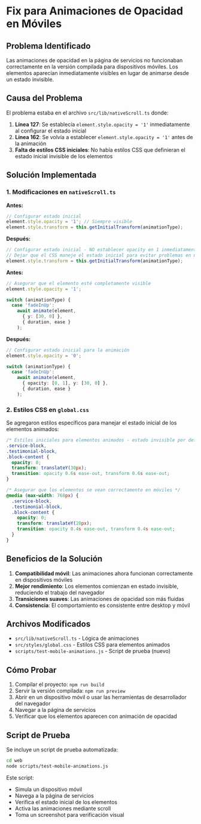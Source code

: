 # Fix para Animaciones de Opacidad en Móviles

## Problema Identificado

Las animaciones de opacidad en la página de servicios no funcionaban correctamente en la versión compilada para dispositivos móviles. Los elementos aparecían inmediatamente visibles en lugar de animarse desde un estado invisible.

## Causa del Problema

El problema estaba en el archivo `src/lib/nativeScroll.ts` donde:

1. **Línea 127**: Se establecía `element.style.opacity = '1'` inmediatamente al configurar el estado inicial
2. **Línea 162**: Se volvía a establecer `element.style.opacity = '1'` antes de la animación
3. **Falta de estilos CSS iniciales**: No había estilos CSS que definieran el estado inicial invisible de los elementos

## Solución Implementada

### 1. Modificaciones en `nativeScroll.ts`

**Antes:**
```typescript
// Configurar estado inicial
element.style.opacity = '1'; // Siempre visible
element.style.transform = this.getInitialTransform(animationType);
```

**Después:**
```typescript
// Configurar estado inicial - NO establecer opacity en 1 inmediatamente
// Dejar que el CSS maneje el estado inicial para evitar problemas en móviles
element.style.transform = this.getInitialTransform(animationType);
```

**Antes:**
```typescript
// Asegurar que el elemento esté completamente visible
element.style.opacity = '1';

switch (animationType) {
  case 'fadeInUp':
    await animate(element, 
      { y: [30, 0] },
      { duration, ease }
    );
```

**Después:**
```typescript
// Configurar estado inicial para la animación
element.style.opacity = '0';

switch (animationType) {
  case 'fadeInUp':
    await animate(element, 
      { opacity: [0, 1], y: [30, 0] },
      { duration, ease }
    );
```

### 2. Estilos CSS en `global.css`

Se agregaron estilos específicos para manejar el estado inicial de los elementos animados:

```css
/* Estilos iniciales para elementos animados - estado invisible por defecto */
.service-block,
.testimonial-block,
.block-content {
  opacity: 0;
  transform: translateY(30px);
  transition: opacity 0.6s ease-out, transform 0.6s ease-out;
}

/* Asegurar que los elementos se vean correctamente en móviles */
@media (max-width: 768px) {
  .service-block,
  .testimonial-block,
  .block-content {
    opacity: 0;
    transform: translateY(20px);
    transition: opacity 0.4s ease-out, transform 0.4s ease-out;
  }
}
```

## Beneficios de la Solución

1. **Compatibilidad móvil**: Las animaciones ahora funcionan correctamente en dispositivos móviles
2. **Mejor rendimiento**: Los elementos comienzan en estado invisible, reduciendo el trabajo del navegador
3. **Transiciones suaves**: Las animaciones de opacidad son más fluidas
4. **Consistencia**: El comportamiento es consistente entre desktop y móvil

## Archivos Modificados

- `src/lib/nativeScroll.ts` - Lógica de animaciones
- `src/styles/global.css` - Estilos CSS para elementos animados
- `scripts/test-mobile-animations.js` - Script de prueba (nuevo)

## Cómo Probar

1. Compilar el proyecto: `npm run build`
2. Servir la versión compilada: `npm run preview`
3. Abrir en un dispositivo móvil o usar las herramientas de desarrollador del navegador
4. Navegar a la página de servicios
5. Verificar que los elementos aparecen con animación de opacidad

## Script de Prueba

Se incluye un script de prueba automatizada:

```bash
cd web
node scripts/test-mobile-animations.js
```

Este script:
- Simula un dispositivo móvil
- Navega a la página de servicios
- Verifica el estado inicial de los elementos
- Activa las animaciones mediante scroll
- Toma un screenshot para verificación visual
